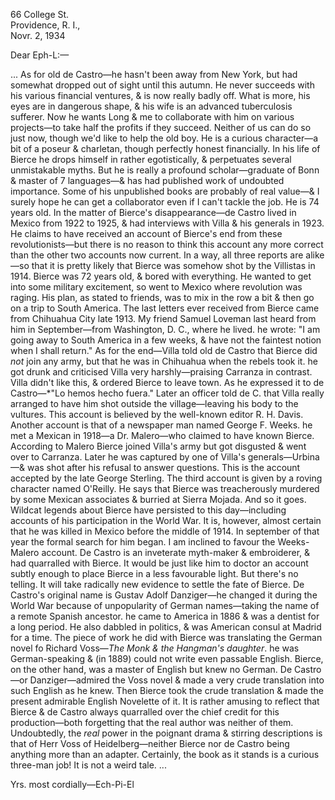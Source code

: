 66 College St.  
Providence, R. I.,  
Novr. 2, 1934

Dear Eph-L:—

... As for old de Castro—he hasn't been away from New York, but had somewhat dropped out of sight until this autumn. He never succeeds with his various financial ventures, & is now really badly off. What is more, his eyes are in dangerous shape, & his wife is an advanced tuberculosis sufferer. Now he wants Long & me to collaborate with him on various projects—to take half the profits if they succeed. Neither of us can do so just now, though we'd like to help the old boy. He is a curious character—a bit of a poseur & charletan, though perfectly honest financially. In his life of Bierce he drops himself in rather egotistically, & perpetuates several unmistakable myths. But he is really a profound scholar—graduate of Bonn & master of 7 languages—& has had published work of undoubted importance. Some of his unpublished books are probably of real value—& I surely hope he can get a collaborator even if I can't tackle the job. He is 74 years old. In the matter of Bierce's disappearance—de Castro lived in Mexico from 1922 to 1925, & had interviews with Villa & his generals in 1923. He claims to have received an account of Bierce's end from these revolutionists—but there is no reason to think this account any more correct than the other two accounts now current. In a way, all three reports are alike—so that it is pretty likely that Bierce was somehow shot by the Villistas in 1914. Bierce was 72 years old, & bored with everything. He wanted to get into some military excitement, so went to Mexico where revolution was raging. His plan, as stated to friends, was to mix in the row a bit & then go on a trip to South America. The last letters ever received from Bierce came from Chihuahua City late 1913. My friend Samuel Loveman last heard from him in September—from Washington, D. C., where he lived. he wrote: "I am going away to South America in a few weeks, & have not the faintest notion when I shall return." As for the end—Villa told old de Castro that Bierce did *not* join any army, but that he was in Chihuahua when the rebels took it. he got drunk and criticised Villa very harshly—praising Carranza in contrast. Villa didn't like this, & ordered Bierce to leave town. As he expressed it to de Castro—*"Lo hemos hecho fuera." Later an officer told de C. that Villa really arranged to have him shot outside the village—leaving his body to the vultures. This account is believed by the well-known editor R. H. Davis.
Another account is that of a newspaper man named George F. Weeks. he met a Mexican in 1918—a Dr. Malero—who claimed to have known Bierce. According to Malero Bierce joined Villa's army but got disgusted & went over to Carranza. Later he was captured by one of Villa's generals—Urbina—& was shot after his refusal to answer questions. This is the account accepted by the late George Sterling. The third account is given by a roving character named O'Reilly. He says that Bierce was treacherously murdered by some Mexican associates & burried at Sierra Mojada. And so it goes. Wildcat legends about Bierce have persisted to this day—including accounts of his participation in the World War. It is, however, almost certain that he was killed in Mexico before the middle of 1914. In september of that year the formal search for him began. I am inclined to favour the Weeks-Malero account. De Castro is an inveterate myth-maker & embroiderer, & had quarralled with Bierce. It would be just like him to doctor an account subtly enough to place Bierce in a less favourable light. But there's no telling. It will take radically new evidence to settle the fate of Bierce. De Castro's original name is Gustav Adolf Danziger—he changed it during the World War because of unpopularity of German names—taking the name of a remote Spanish ancestor. he came to America in 1886 & was a dentist for a long period. He also dabbled in politics, & was American consul at Madrid for a time. The piece of work he did with Bierce was translating the German novel fo Richard Voss—*The Monk & the Hangman's daughter*. he was German-speaking & (in 1889) could not write even passable English. Bierce, on the other hand, was a master of English but knew no German. De Castro—or Danziger—admired the Voss novel & made a very crude translation into such English as he knew. Then Bierce took the crude translation & made the present admirable English Novelette of it. It is rather amusing to reflect that Bierce & de Castro always quarralled over the chief credit for this production—both forgetting that the real author was neither of them. Undoubtedly, the *real* power in the poignant drama & stirring descriptions is that of Herr Voss of Heidelberg—neither Bierce nor de Castro being anything more than an adapter. Certainly, the book as it stands is a curious three-man job! It is not a weird tale. ...

Yrs. most cordially—Ech-Pi-El

